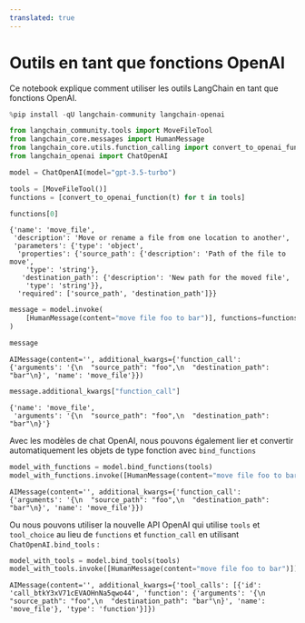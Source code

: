 ```yaml
---
translated: true
---
```


# Outils en tant que fonctions OpenAI

Ce notebook explique comment utiliser les outils LangChain en tant que fonctions OpenAI.

```python
%pip install -qU langchain-community langchain-openai
```

```python
from langchain_community.tools import MoveFileTool
from langchain_core.messages import HumanMessage
from langchain_core.utils.function_calling import convert_to_openai_function
from langchain_openai import ChatOpenAI
```

```python
model = ChatOpenAI(model="gpt-3.5-turbo")
```

```python
tools = [MoveFileTool()]
functions = [convert_to_openai_function(t) for t in tools]
```

```python
functions[0]
```

```output
{'name': 'move_file',
 'description': 'Move or rename a file from one location to another',
 'parameters': {'type': 'object',
  'properties': {'source_path': {'description': 'Path of the file to move',
    'type': 'string'},
   'destination_path': {'description': 'New path for the moved file',
    'type': 'string'}},
  'required': ['source_path', 'destination_path']}}
```

```python
message = model.invoke(
    [HumanMessage(content="move file foo to bar")], functions=functions
)
```

```python
message
```

```output
AIMessage(content='', additional_kwargs={'function_call': {'arguments': '{\n  "source_path": "foo",\n  "destination_path": "bar"\n}', 'name': 'move_file'}})
```

```python
message.additional_kwargs["function_call"]
```

```output
{'name': 'move_file',
 'arguments': '{\n  "source_path": "foo",\n  "destination_path": "bar"\n}'}
```

Avec les modèles de chat OpenAI, nous pouvons également lier et convertir automatiquement les objets de type fonction avec `bind_functions`

```python
model_with_functions = model.bind_functions(tools)
model_with_functions.invoke([HumanMessage(content="move file foo to bar")])
```

```output
AIMessage(content='', additional_kwargs={'function_call': {'arguments': '{\n  "source_path": "foo",\n  "destination_path": "bar"\n}', 'name': 'move_file'}})
```

Ou nous pouvons utiliser la nouvelle API OpenAI qui utilise `tools` et `tool_choice` au lieu de `functions` et `function_call` en utilisant `ChatOpenAI.bind_tools` :

```python
model_with_tools = model.bind_tools(tools)
model_with_tools.invoke([HumanMessage(content="move file foo to bar")])
```

```output
AIMessage(content='', additional_kwargs={'tool_calls': [{'id': 'call_btkY3xV71cEVAOHnNa5qwo44', 'function': {'arguments': '{\n  "source_path": "foo",\n  "destination_path": "bar"\n}', 'name': 'move_file'}, 'type': 'function'}]})
```
